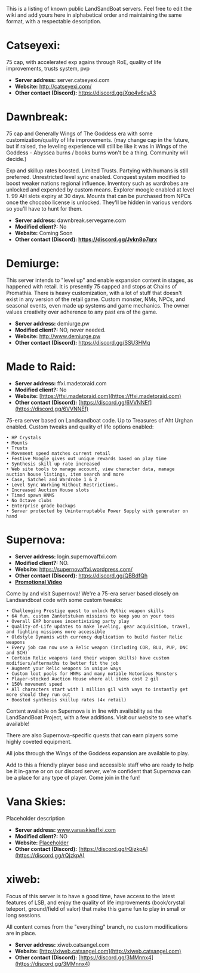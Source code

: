 This is a listing of known public LandSandBoat servers. Feel free to edit the wiki and add yours here in alphabetical order and maintaining the same format, with a respectable description.

# Catseyexi:

75 cap, with accelerated exp agains through RoE, quality of life improvements, trusts system, pvp 

* **Server address:** server.catseyexi.com
* **Website:** http://catseyexi.com/
* **Other contact (Discord):** https://discord.gg/Xge4v6cyA3

# Dawnbreak:
75 cap and Generally Wings of The Goddess era with some customization/quality of life improvements. (may change cap in the future, but if raised, the leveling experience will still be like it was in Wings of the Goddess - Abyssea burns / books burns won't be a thing. Community will decide.)

Exp and skillup rates boosted. Limited Trusts. Partying with humans is still preferred. Unrestricted level sync enabled. Conquest system modified to boost weaker nations regional influence. Inventory such as wardrobes are unlocked and expended by custom means. Explorer moogle enabled at level 1. 99 AH slots expiry at 30 days. Mounts that can be purchased from NPCs once the chocobo license is unlocked. They'll be hidden in various vendors so you'll have to hunt for them.

* **Server address:** dawnbreak.servegame.com
* **Modified client?:** No
* **Website:** Coming Soon
* **Other contact (Discord): https://discord.gg/Jvkn8p7qrx**

# Demiurge:

This server intends to "level up" and enable expansion content in stages, as happened with retail. It is presently 75 capped and stops at Chains of Promathia. There is heavy customization, with a lot of stuff that doesn't exist in any version of the retail game. Custom monster, NMs, NPCs, and seasonal events, even made up systems and game mechanics. The owner values creativity over adherence to any past era of the game.

* **Server address:** demiurge.pw
* **Modified client?:** NO, never needed.
* **Website:** http://www.demiurge.pw
* **Other contact (Discord):** https://discord.gg/SSU3HMq

# Made to Raid:

* **Server address:** ffxi.madetoraid.com
* **Modified client?:** No
* **Website:** [https://ffxi.madetoraid.com](https://ffxi.madetoraid.com)
* **Other contact (Discord):** [https://discord.gg/6VVNNEf](https://discord.gg/6VVNNEf)

75-era server based on Landsandboat code. Up to Treasures of Aht Urghan enabled. Custom tweaks and quality of life options enabled:

    • HP Crystals
    • Mounts
    • Trusts
    • Movement speed matches current retail
    • Festive Moogle gives out unique rewards based on play time
    • Synthesis skill up rate increased
    • Web site tools to manage account, view character data, manage auction house listings, item search and more
    • Case, Satchel and Wardrobe 1 & 2
    • Level Sync Working Without Restrictions.
    • Increased Auction House slots
    • Timed spawn HNMS
    • No Octave clubs
    • Enterprise grade backups
    • Server protected by Uninterruptable Power Supply with generator on hand

# Supernova:

* **Server address:** login.supernovaffxi.com
* **Modified client?:** NO.
* **Website:** https://supernovaffxi.wordpress.com/
* **Other contact (Discord):** https://discord.gg/QBBdfQh
* [**Promotional Video**](https://youtu.be/lnUAg0Vylns) 

Come by and visit Supernova! We're a 75-era server based closely on Landsandboat code with some custom tweaks:

    • Challenging Prestige quest to unlock Mythic weapon skills
    • 64 fun, custom Zantetstuken missions to keep you on your toes
    • Overall EXP bonuses incentivizing party play
    • Quality-of-Life updates to make leveling, gear acquisition, travel, and fighting missions more accessible
    • Oldstyle Dynamis with currency duplication to build faster Relic weapons
    • Every job can now use a Relic weapon (including COR, BLU, PUP, DNC and SCH)
    • Certain Relic weapons (and their weapon skills) have custom modifiers/aftermaths to better fit the job
    • Augment your Relic weapons in unique ways
    • Custom loot pools for HNMs and many notable Notorious Monsters
    • Player-stocked Auction House where all items cost 2 gil
    • 150% movement speed
    • All characters start with 1 million gil with ways to instantly get more should they run out
    • Boosted synthesis skillup rates (4x retail)

Content available on Supernova is in line with availability as the LandSandBoat Project, with a few additions. Visit our website to see what's available!

There are also Supernova-specific quests that can earn players some highly coveted equipment.

All jobs through the Wings of the Goddess expansion are available to play.

Add to this a friendly player base and accessible staff who are ready to help be it in-game or on our discord server, we're confident that Supernova can be a place for any type of player. Come join in the fun!

# Vana Skies:

Placeholder description

* **Server address:** www.vanaskiesffxi.com
* **Modified client?:** NO
* **Website:** [Placeholder](Placholder)
* **Other contact (Discord):** [https://discord.gg/rQjzkpA](https://discord.gg/rQjzkpA)

# xiweb:

Focus of this server is to have a good time, have access to the latest features of LSB, and enjoy the quality of life improvements (book/crystal teleport, ground/field of valor) that make this game fun to play in small or long sessions.

All content comes from the "everything" branch, no custom modifications are in place.

* **Server address:** xiweb.catsangel.com
* **Website:** [http://xiweb.catsangel.com](http://xiweb.catsangel.com)
* **Other contact (Discord):** [https://discord.gg/3MMnnx4](https://discord.gg/3MMnnx4)

